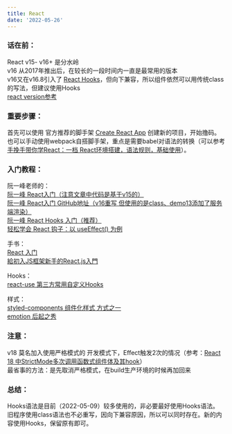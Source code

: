 ```yaml
---
title: React
date: '2022-05-26'
---
```


### 话在前：
React v15-  v16+ 是分水岭<br />
v16 从2017年推出后，在较长的一段时间内一直是最常用的版本<br />
v16又在v16.8引入了 [React Hooks](https://zh-hans.reactjs.org/docs/hooks-overview.html#gatsby-focus-wrapper)，但向下兼容，所以组件依然可以用传统class的写法，但建议使用Hooks<br />
[react version参考](https://www.javatpoint.com/react-version)


### 重要步骤：
首先可以使用 官方推荐的脚手架  [Create React App](https://github.com/facebook/create-react-app) 创建新的项目，开始撸码。<br />
也可以手动使用webpack自搭脚手架，重点是需要babel对语法的转换（可以参考[手挽手带你学React：一档 React环境搭建，语法规则，基础使用](https://segmentfault.com/a/1190000018139343)）。


### 入门教程：
阮一峰老师的：<br />
[阮一峰 React入门（注意文章中代码是基于v15的）](https://www.ruanyifeng.com/blog/2015/03/react.html)<br />
[阮一峰 React入门 GitHub地址（v16重写 但使用的是class、demo13添加了服务端渲染）](https://github.com/ruanyf/react-demos)<br />
[阮一峰 React Hooks 入门（推荐）](https://www.ruanyifeng.com/blog/2019/09/react-hooks.html)<br />
[轻松学会 React 钩子：以 useEffect() 为例](https://www.ruanyifeng.com/blog/2020/09/react-hooks-useeffect-tutorial.html)

手书：<br />
[React 入门](https://hulufei.gitbooks.io/react-tutorial/content/introduction.html)<br />
[給初入JS框架新手的React.js入門](https://ithelp.ithome.com.tw/users/20116826/ironman/2278)

Hooks：<br />
[react-use 第三方常用自定义Hooks](https://github.com/streamich/react-use)

样式：<br />
[styled-components 组件化样式 方式之一](https://github.com/styled-components/styled-components)<br />
[emotion 后起之秀](https://emotion.sh/docs/introduction)

### 注意：
v18 莫名加入使用严格模式的 开发模式下，Effect触发2次的情况（参考：[React 18 中StrictMode多次调用函数式组件体及其hook](https://juejin.cn/post/7092696529105846303)）<br />
最省事的方法：是先取消严格模式，在build生产环境的时候再加回来

### 总结：
Hooks语法是目前（2022-05-09）较多使用的，非必要最好使用Hooks语法。<br />
旧程序使用class语法也不必重写，因向下兼容原因，所以可以同时存在。新的内容使用Hooks，保留原有即可。